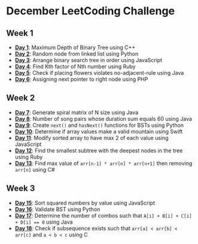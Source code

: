 # December LeetCoding Challenge

## Week 1
- [**Day 1**](./Week1/Maximum-Depth-of-Binary-Tree.cpp): Maximum Depth of Binary Tree using C++
- [**Day 2**](./Week1/Linked-List-Random-Node.py): Random node from linked list using Python
- [**Day 3**](./Week1/Increasing-Order-Search-Tree.js): Arrange binary search tree in order using JavaScript
- [**Day 4**](./Week1/Find-K-Factor-of-N.rb): Find Kth factor of Nth number using Ruby
- [**Day 5**](./Week1/Can-Place-Flowers.java): Check if placing flowers violates no-adjacent-rule using Java
- [**Day 6**](./Week1/Next-Pointers-in-Each-Node.php): Assigning next pointer to right node using PHP

## Week 2
- [**Day 7**](./Week2/Spiral-Matrix.java): Generate spiral matrix of N size using Java
- [**Day 8**](./Week2/Song-Pair-Durations-Div-by-60.cpp): Number of song pairs whose duration sum equals 60 using Java
- [**Day 9**](./Week2/Binary-Search-Tree-Iterator.py): Create `next()` and `hasNext()` functions for BSTs using Python
- [**Day 10**](./Week2/Valid-Mountain-Array.swift): Determine if array values make a valid mountain using Swift
- [**Day 11**](./Week2/Remove-Duplicates-from-Sorted-Array.js): Modify sorted array to have max 2 of each value using JavaScript
- [**Day 12**](./Week2/Smallest-Subtree-Deepest-Nodes.rb): Find the smallest subtree with the deepest nodes in the tree using Ruby
- [**Day 13**](./Week2/Burst-Balloons.cs): Find max value of `arr[n-1] * arr[n] * arr[n+1]` then removing `arr[n]` using C#

## Week 3
- [**Day 15**](./Week3/Sorted-Squares.js): Sort squared numbers by value using JavaScript
- [**Day 16**](./Week3/Validate-Binary-Search-Tree.py): Validate BST using Python
- [**Day 17**](./Week3/4-Sum-II.java): Determine the number of combos such that `A[i] + B[i] + C[i] + D[i] == 0` using Java
- [**Day 18**](./Week3/Increasing-Triplet-Subsequence.c): Check if subsequence exists such that `arr[a] < arr[b] < arr[c]` and `a < b < c` using C